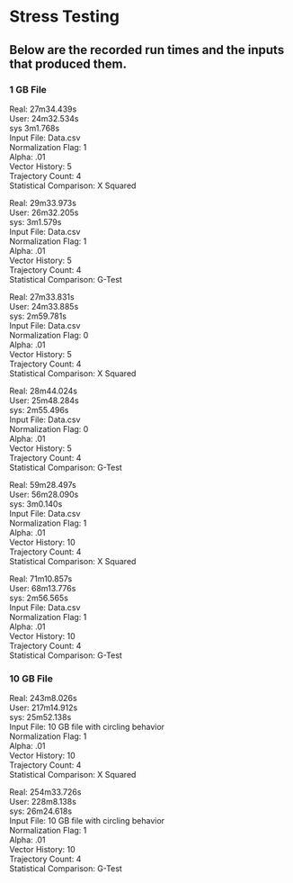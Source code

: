 # Stress Testing

## Below are the recorded run times and the inputs that produced them.

### 1 GB File
Real: 27m34.439s  
User: 24m32.534s  
sys 3m1.768s  
Input File: Data.csv  
Normalization Flag: 1  
Alpha: .01  
Vector History: 5  
Trajectory Count: 4  
Statistical Comparison: X Squared  


Real: 29m33.973s  
User: 26m32.205s  
sys: 3m1.579s   
Input File: Data.csv  
Normalization Flag: 1  
Alpha: .01  
Vector History: 5  
Trajectory Count: 4  
Statistical Comparison: G-Test  


Real: 27m33.831s  
User: 24m33.885s  
sys: 2m59.781s  
Input File: Data.csv  
Normalization Flag: 0  
Alpha: .01  
Vector History: 5  
Trajectory Count: 4  
Statistical Comparison: X Squared  

Real: 28m44.024s  
User: 25m48.284s  
sys: 2m55.496s  
Input File: Data.csv   
Normalization Flag: 0  
Alpha: .01  
Vector History: 5  
Trajectory Count: 4  
Statistical Comparison: G-Test  

Real: 59m28.497s  
User: 56m28.090s  
sys: 3m0.140s  
Input File: Data.csv  
Normalization Flag: 1  
Alpha: .01  
Vector History: 10  
Trajectory Count: 4  
Statistical Comparison: X Squared  

Real: 71m10.857s  
User: 68m13.776s  
sys: 2m56.565s  
Input File: Data.csv  
Normalization Flag: 1  
Alpha: .01  
Vector History: 10  
Trajectory Count: 4  
Statistical Comparison: G-Test  

### 10 GB File
Real: 243m8.026s  
User: 217m14.912s  
sys: 25m52.138s  
Input File: 10 GB file with circling behavior  
Normalization Flag: 1  
Alpha: .01  
Vector History: 10  
Trajectory Count: 4  
Statistical Comparison: X Squared  

Real: 254m33.726s  
User: 228m8.138s  
sys: 26m24.618s  
Input File: 10 GB file with circling behavior  
Normalization Flag: 1  
Alpha: .01  
Vector History: 10  
Trajectory Count: 4  
Statistical Comparison: G-Test  
